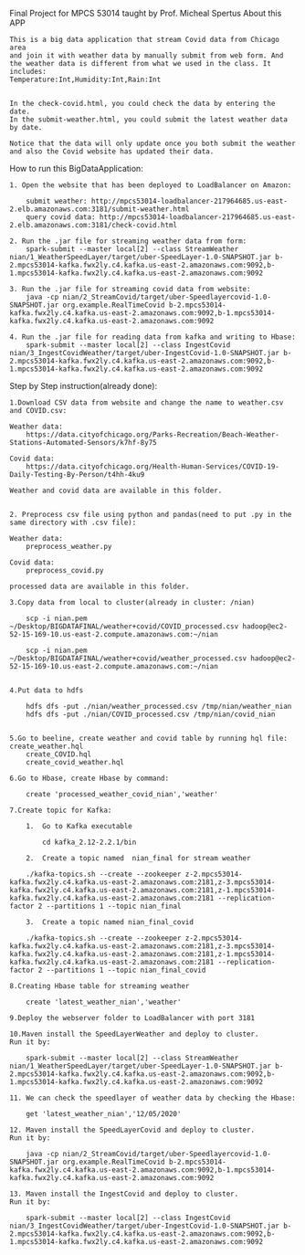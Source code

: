 Final Project for MPCS 53014 taught by Prof. Micheal Spertus
About this APP

	This is a big data application that stream Covid data from Chicago area
	and join it with weather data by manually submit from web form. And the weather data is different from what we used in the class. It includes:
	Temperature:Int,Humidity:Int,Rain:Int


	In the check-covid.html, you could check the data by entering the date.
	In the submit-weather.html, you could submit the latest weather data by date.

	Notice that the data will only update once you both submit the weather and also the Covid website has updated their data.


How to run this BigDataApplication:

	1. Open the website that has been deployed to LoadBalancer on Amazon:

		submit weather: http://mpcs53014-loadbalancer-217964685.us-east-2.elb.amazonaws.com:3181/submit-weather.html
		query covid data: http://mpcs53014-loadbalancer-217964685.us-east-2.elb.amazonaws.com:3181/check-covid.html

	2. Run the .jar file for streaming weather data from form:
		spark-submit --master local[2] --class StreamWeather nian/1_WeatherSpeedLayer/target/uber-SpeedLayer-1.0-SNAPSHOT.jar b-2.mpcs53014-kafka.fwx2ly.c4.kafka.us-east-2.amazonaws.com:9092,b-1.mpcs53014-kafka.fwx2ly.c4.kafka.us-east-2.amazonaws.com:9092

	3. Run the .jar file for streaming covid data from website:
		java -cp nian/2_StreamCovid/target/uber-Speedlayercovid-1.0-SNAPSHOT.jar org.example.RealTimeCovid b-2.mpcs53014-kafka.fwx2ly.c4.kafka.us-east-2.amazonaws.com:9092,b-1.mpcs53014-kafka.fwx2ly.c4.kafka.us-east-2.amazonaws.com:9092

	4. Run the .jar file for reading data from kafka and writing to Hbase:
		spark-submit --master local[2] --class IngestCovid nian/3_IngestCovidWeather/target/uber-IngestCovid-1.0-SNAPSHOT.jar b-2.mpcs53014-kafka.fwx2ly.c4.kafka.us-east-2.amazonaws.com:9092,b-1.mpcs53014-kafka.fwx2ly.c4.kafka.us-east-2.amazonaws.com:9092


Step by Step instruction(already done):

	1.Download CSV data from website and change the name to weather.csv
	and COVID.csv:

	Weather data:
		https://data.cityofchicago.org/Parks-Recreation/Beach-Weather-Stations-Automated-Sensors/k7hf-8y75

	Covid data:
		https://data.cityofchicago.org/Health-Human-Services/COVID-19-Daily-Testing-By-Person/t4hh-4ku9

	Weather and covid data are available in this folder.


	2. Preprocess csv file using python and pandas(need to put .py in the same directory with .csv file):

	Weather data:
		preprocess_weather.py

	Covid data:
		preprocess_covid.py

	processed data are available in this folder.

	3.Copy data from local to cluster(already in cluster: /nian)

		scp -i nian.pem ~/Desktop/BIGDATAFINAL/weather+covid/COVID_processed.csv hadoop@ec2-52-15-169-10.us-east-2.compute.amazonaws.com:~/nian

		scp -i nian.pem ~/Desktop/BIGDATAFINAL/weather+covid/weather_processed.csv hadoop@ec2-52-15-169-10.us-east-2.compute.amazonaws.com:~/nian


	4.Put data to hdfs

		hdfs dfs -put ./nian/weather_processed.csv /tmp/nian/weather_nian
		hdfs dfs -put ./nian/COVID_processed.csv /tmp/nian/covid_nian


	5.Go to beeline, create weather and covid table by running hql file: 	 	 create_weather.hql
		create_COVID.hql
		create_covid_weather.hql

	6.Go to Hbase, create Hbase by command:

		create 'processed_weather_covid_nian','weather'

	7.Create topic for Kafka:

		1.	Go to Kafka executable

			cd kafka_2.12-2.2.1/bin

		2.	Create a topic named  nian_final for stream weather

		./kafka-topics.sh --create --zookeeper z-2.mpcs53014-kafka.fwx2ly.c4.kafka.us-east-2.amazonaws.com:2181,z-3.mpcs53014-kafka.fwx2ly.c4.kafka.us-east-2.amazonaws.com:2181,z-1.mpcs53014-kafka.fwx2ly.c4.kafka.us-east-2.amazonaws.com:2181 --replication-factor 2 --partitions 1 --topic nian_final

		3.  Create a topic named nian_final_covid

		./kafka-topics.sh --create --zookeeper z-2.mpcs53014-kafka.fwx2ly.c4.kafka.us-east-2.amazonaws.com:2181,z-3.mpcs53014-kafka.fwx2ly.c4.kafka.us-east-2.amazonaws.com:2181,z-1.mpcs53014-kafka.fwx2ly.c4.kafka.us-east-2.amazonaws.com:2181 --replication-factor 2 --partitions 1 --topic nian_final_covid

	8.Creating Hbase table for streaming weather

		create 'latest_weather_nian','weather'

	9.Deploy the webserver folder to LoadBalancer with port 3181

	10.Maven install the SpeedLayerWeather and deploy to cluster.
	Run it by:

		spark-submit --master local[2] --class StreamWeather nian/1_WeatherSpeedLayer/target/uber-SpeedLayer-1.0-SNAPSHOT.jar b-2.mpcs53014-kafka.fwx2ly.c4.kafka.us-east-2.amazonaws.com:9092,b-1.mpcs53014-kafka.fwx2ly.c4.kafka.us-east-2.amazonaws.com:9092

	11. We can check the speedlayer of weather data by checking the Hbase:

		get 'latest_weather_nian','12/05/2020'

	12. Maven install the SpeedLayerCovid and deploy to cluster.
	Run it by:

		java -cp nian/2_StreamCovid/target/uber-Speedlayercovid-1.0-SNAPSHOT.jar org.example.RealTimeCovid b-2.mpcs53014-kafka.fwx2ly.c4.kafka.us-east-2.amazonaws.com:9092,b-1.mpcs53014-kafka.fwx2ly.c4.kafka.us-east-2.amazonaws.com:9092

	13. Maven install the IngestCovid and deploy to cluster.
	Run it by:

		spark-submit --master local[2] --class IngestCovid nian/3_IngestCovidWeather/target/uber-IngestCovid-1.0-SNAPSHOT.jar b-2.mpcs53014-kafka.fwx2ly.c4.kafka.us-east-2.amazonaws.com:9092,b-1.mpcs53014-kafka.fwx2ly.c4.kafka.us-east-2.amazonaws.com:9092








